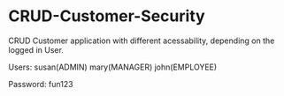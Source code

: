 # CRUD-Customer-Security

CRUD Customer application with different acessability, depending on the logged in User.

Users:
susan(ADMIN)
mary(MANAGER)
john(EMPLOYEE)

Password:
fun123
